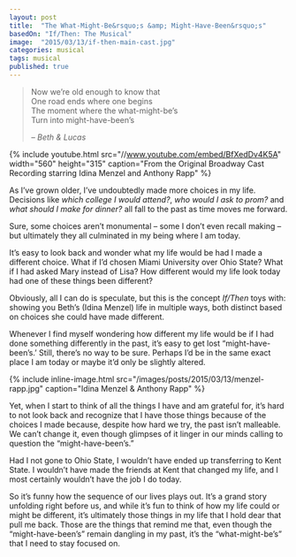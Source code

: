 ```yaml
---
layout: post
title:  "The What-Might-Be&rsquo;s &amp; Might-Have-Been&rsquo;s"
basedOn: "If/Then: The Musical"
image:  "2015/03/13/if-then-main-cast.jpg"
categories: musical
tags: musical
published: true
---
```


<blockquote>
  <p>
    Now we&rsquo;re old enough to know that<br />
    One road ends where one begins<br />
    The moment where the what-might-be&rsquo;s<br />
    Turn into might-have-been&rsquo;s
  </p>
  
  <cite>
      &ndash; Beth & Lucas
  </cite>
</blockquote>

{% include youtube.html src="//www.youtube.com/embed/BfXedDv4K5A" width="560" height="315" caption="From the Original Broadway Cast Recording starring Idina Menzel and Anthony Rapp" %}

As I&rsquo;ve grown older, I&rsquo;ve undoubtedly made more choices in my life. Decisions like <i>which college I would attend?</i>, <i>who would I ask to prom?</i> and <i>what should I make for dinner?</i> all fall to the past as time moves me forward.

Sure, some choices aren&rsquo;t monumental &ndash; some I don&rsquo;t even recall making &ndash; but ultimately they all culminated in my being where I am today.

It&rsquo;s easy to look back and wonder what my life would be had I made a different choice. What if I&rsquo;d chosen Miami University over Ohio State? What if I had asked Mary instead of Lisa? How different would my life look today had one of these things been different?

Obviously, all I can do is speculate, but this is the concept <i>If/Then</i> toys with: showing you Beth&rsquo;s (Idina Menzel) life in multiple ways, both distinct based on choices she could have made different.

Whenever I find myself wondering how different my life would be if I had done something differently in the past, it&rsquo;s easy to get lost &ldquo;might-have-been&rsquo;s.&rsquo; Still, there&rsquo;s no way to be sure. Perhaps I&rsquo;d be in the same exact place I am today or maybe it&rsquo;d only be slightly altered.

{% include inline-image.html src="/images/posts/2015/03/13/menzel-rapp.jpg" caption="Idina Menzel &amp; Anthony Rapp" %}

Yet, when I start to think of all the things I have and am grateful for, it&rsquo;s hard to not look back and recognize that I have those things because of the choices I made because, despite how hard we try, the past isn&rsquo;t malleable. We can&rsquo;t change it, even though glimpses of it linger in our minds calling to question the &ldquo;might-have-been&rsquo;s.&rdquo;

Had I not gone to Ohio State, I wouldn&rsquo;t have ended up transferring to Kent State. I wouldn&rsquo;t have made the friends at Kent that changed my life, and I most certainly wouldn&rsquo;t have the job I do today.

So it&rsquo;s funny how the sequence of our lives plays out. It&rsquo;s a grand story unfolding right before us, and while it&rsquo;s fun to think of how my life could or might be different, it&rsquo;s ultimately those things in my life that I hold dear that pull me back. Those are the things that remind me that, even though the &ldquo;might-have-been&rsquo;s&rdquo; remain dangling in my past, it&rsquo;s the &ldquo;what-might-be&rsquo;s&rdquo; that I need to stay focused on.
